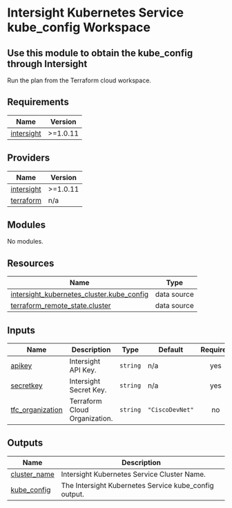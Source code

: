 # Intersight Kubernetes Service kube_config Workspace

## Use this module to obtain the kube_config through Intersight

Run the plan from the Terraform cloud workspace.

<!-- BEGINNING OF PRE-COMMIT-TERRAFORM DOCS HOOK -->
## Requirements

| Name | Version |
|------|---------|
| <a name="requirement_intersight"></a> [intersight](#requirement\_intersight) | >=1.0.11 |

## Providers

| Name | Version |
|------|---------|
| <a name="provider_intersight"></a> [intersight](#provider\_intersight) | >=1.0.11 |
| <a name="provider_terraform"></a> [terraform](#provider\_terraform) | n/a |

## Modules

No modules.

## Resources

| Name | Type |
|------|------|
| [intersight_kubernetes_cluster.kube_config](https://registry.terraform.io/providers/CiscoDevNet/intersight/latest/docs/data-sources/kubernetes_cluster) | data source |
| [terraform_remote_state.cluster](https://registry.terraform.io/providers/hashicorp/terraform/latest/docs/data-sources/remote_state) | data source |

## Inputs

| Name | Description | Type | Default | Required |
|------|-------------|------|---------|:--------:|
| <a name="input_apikey"></a> [apikey](#input\_apikey) | Intersight API Key. | `string` | n/a | yes |
| <a name="input_secretkey"></a> [secretkey](#input\_secretkey) | Intersight Secret Key. | `string` | n/a | yes |
| <a name="input_tfc_organization"></a> [tfc\_organization](#input\_tfc\_organization) | Terraform Cloud Organization. | `string` | `"CiscoDevNet"` | no |

## Outputs

| Name | Description |
|------|-------------|
| <a name="output_cluster_name"></a> [cluster\_name](#output\_cluster\_name) | Intersight Kubernetes Service Cluster Name. |
| <a name="output_kube_config"></a> [kube\_config](#output\_kube\_config) | The Intersight Kubernetes Service kube\_config output. |
<!-- END OF PRE-COMMIT-TERRAFORM DOCS HOOK -->
